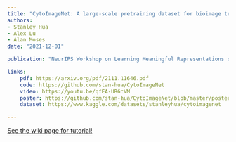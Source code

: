 ```yaml
---
title: "CytoImageNet: A large-scale pretraining dataset for bioimage transfer learning"
authors:
- Stanley Hua
- Alex Lu
- Alan Moses
date: "2021-12-01"

publication: "NeurIPS Workshop on Learning Meaningful Representations of Life"

links:
    pdf: https://arxiv.org/pdf/2111.11646.pdf
    code: https://github.com/stan-hua/CytoImageNet
    video: https://youtu.be/qfEA-UR6tVM
    poster: https://github.com/stan-hua/CytoImageNet/blob/master/poster.pdf
    dataset: https://www.kaggle.com/datasets/stanleyhua/cytoimagenet

---
```



[See the wiki page for tutorial!](https://github.com/hadisinaee/avicenna/wiki)